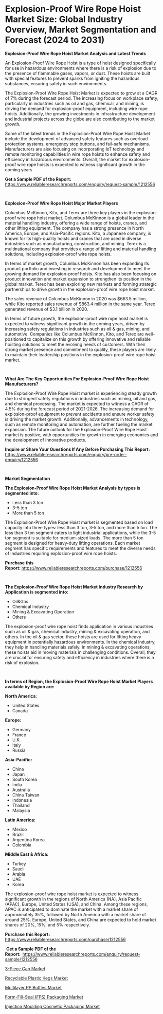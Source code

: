 <p><h1>Explosion-Proof Wire Rope Hoist Market Size: Global Industry Overview, Market Segmentation and Forecast (2024 to 2031)</h1></p><p><strong>Explosion-Proof Wire Rope Hoist Market Analysis and Latest Trends</strong></p>
<p><p>An Explosion-Proof Wire Rope Hoist is a type of hoist designed specifically for use in hazardous environments where there is a risk of explosion due to the presence of flammable gases, vapors, or dust. These hoists are built with special features to prevent sparks from igniting the hazardous substances, ensuring safety in such environments.</p><p>The Explosion-Proof Wire Rope Hoist Market is expected to grow at a CAGR of 7% during the forecast period. The increasing focus on workplace safety, particularly in industries such as oil and gas, chemical, and mining, is driving the demand for explosion-proof equipment, including wire rope hoists. Additionally, the growing investments in infrastructure development and industrial projects across the globe are also contributing to the market growth.</p><p>Some of the latest trends in the Explosion-Proof Wire Rope Hoist Market include the development of advanced safety features such as overload protection systems, emergency stop buttons, and fail-safe mechanisms. Manufacturers are also focusing on incorporating IoT technology and remote monitoring capabilities in wire rope hoists to enhance safety and efficiency in hazardous environments. Overall, the market for explosion-proof wire rope hoists is expected to witness significant growth in the coming years.</p></p>
<p><strong>Get a Sample PDF of the Report:&nbsp;</strong> <a href="https://www.reliableresearchreports.com/enquiry/request-sample/1212556">https://www.reliableresearchreports.com/enquiry/request-sample/1212556</a></p>
<p>&nbsp;</p>
<p><strong>Explosion-Proof Wire Rope Hoist Major Market Players</strong></p>
<p><p>Columbus McKinnon, Kito, and Terex are three key players in the explosion-proof wire rope hoist market. Columbus McKinnon is a global leader in the material handling industry, offering a wide range of hoists, cranes, and other lifting equipment. The company has a strong presence in North America, Europe, and Asia-Pacific regions. Kito, a Japanese company, is known for its high-quality hoists and cranes that are used in diverse industries such as manufacturing, construction, and mining. Terex is a multinational company that provides a range of lifting and material handling solutions, including explosion-proof wire rope hoists.</p><p>In terms of market growth, Columbus McKinnon has been expanding its product portfolio and investing in research and development to meet the growing demand for explosion-proof hoists. Kito has also been focusing on product innovation and market expansion to strengthen its position in the global market. Terex has been exploring new markets and forming strategic partnerships to drive growth in the explosion-proof wire rope hoist market.</p><p>The sales revenue of Columbus McKinnon in 2020 was $663.5 million, while Kito reported sales revenue of $863.4 million in the same year. Terex generated revenue of $3.1 billion in 2020.</p><p>In terms of future growth, the explosion-proof wire rope hoist market is expected to witness significant growth in the coming years, driven by increasing safety regulations in industries such as oil & gas, mining, and automotive. Companies like Columbus McKinnon, Kito, and Terex are well-positioned to capitalize on this growth by offering innovative and reliable hoisting solutions to meet the evolving needs of customers. With their strong market presence and commitment to quality, these players are likely to maintain their leadership positions in the explosion-proof wire rope hoist market.</p></p>
<p>&nbsp;</p>
<p><strong>What Are The Key Opportunities For Explosion-Proof Wire Rope Hoist Manufacturers?</strong></p>
<p><p>The Explosion-Proof Wire Rope Hoist market is experiencing steady growth due to stringent safety regulations in industries such as mining, oil and gas, and chemical processing. The market is expected to witness a CAGR of 4.5% during the forecast period of 2021-2026. The increasing demand for explosion-proof equipment to prevent accidents and ensure worker safety is driving the market growth. Additionally, advancements in technology, such as remote monitoring and automation, are further fueling the market expansion. The future outlook for the Explosion-Proof Wire Rope Hoist market is positive, with opportunities for growth in emerging economies and the development of innovative products.</p></p>
<p><strong>Inquire or Share Your Questions If Any Before Purchasing This Report:</strong> <a href="https://www.reliableresearchreports.com/enquiry/pre-order-enquiry/1212556">https://www.reliableresearchreports.com/enquiry/pre-order-enquiry/1212556</a></p>
<p>&nbsp;</p>
<p><strong>Market Segmentation</strong></p>
<p><strong>The Explosion-Proof Wire Rope Hoist Market Analysis by types is segmented into:</strong></p>
<p><ul><li>Less than 3 ton</li><li>3-5 ton</li><li>More than 5 ton</li></ul></p>
<p><p>The Explosion-Proof Wire Rope Hoist market is segmented based on load capacity into three types: less than 3 ton, 3-5 ton, and more than 5 ton. The less than 3 ton segment caters to light industrial applications, while the 3-5 ton segment is suitable for medium-sized loads. The more than 5 ton segment is designed for heavy-duty lifting operations. Each market segment has specific requirements and features to meet the diverse needs of industries requiring explosion-proof wire rope hoists.</p></p>
<p><strong>Purchase this Report:&nbsp;</strong><a href="https://www.reliableresearchreports.com/purchase/1212556">https://www.reliableresearchreports.com/purchase/1212556</a></p>
<p>&nbsp;</p>
<p><strong>The Explosion-Proof Wire Rope Hoist Market Industry Research by Application is segmented into:</strong></p>
<p><ul><li>Oil&Gas</li><li>Chemical Industry</li><li>Mining & Excavating Operation</li><li>Others</li></ul></p>
<p><p>The explosion-proof wire rope hoist finds application in various industries such as oil & gas, chemical industry, mining & excavating operation, and others. In the oil & gas sector, these hoists are used for lifting heavy equipment in potentially hazardous environments. In the chemical industry, they help in handling materials safely. In mining & excavating operations, these hoists aid in moving materials in challenging conditions. Overall, they are crucial for ensuring safety and efficiency in industries where there is a risk of explosion.</p></p>
<p>&nbsp;</p>
<p><strong>In terms of Region, the Explosion-Proof Wire Rope Hoist Market Players available by Region are:</strong></p>
<p>
    <p> <strong> North America: </strong>
        <ul>
            <li>United States</li>
            <li>Canada</li>
        </ul>
        </p> 
    <p> <strong> Europe: </strong>
        <ul>
            <li>Germany</li>
            <li>France</li>
            <li>U.K.</li>
            <li>Italy</li>
            <li>Russia</li>
        </ul>
        </p> 
    <p> <strong> Asia-Pacific: </strong>
        <ul>
            <li>China</li>
            <li>Japan</li>
            <li>South Korea</li>
            <li>India</li>
            <li>Australia</li>
            <li>China Taiwan</li>
            <li>Indonesia</li>
            <li>Thailand</li>
            <li>Malaysia</li>
        </ul>
        </p> 
    <p> <strong> Latin America: </strong>
        <ul>
            <li>Mexico</li>
            <li>Brazil</li>
            <li>Argentina Korea</li>
            <li>Colombia</li>
        </ul>
        </p> 
    <p> <strong> Middle East & Africa: </strong>
        <ul>
            <li>Turkey</li>
            <li>Saudi</li>
            <li>Arabia</li>
            <li>UAE</li>
            <li>Korea</li>
        </ul>
    </p>
    </p>
<p><p>The explosion-proof wire rope hoist market is expected to witness significant growth in the regions of North America (NA), Asia Pacific (APAC), Europe, United States (USA), and China. Among these regions, APAC is anticipated to dominate the market with a market share of approximately 35%, followed by North America with a market share of around 25%. Europe, United States, and China are expected to hold market shares of 20%, 15%, and 5% respectively.</p></p>
<p><strong>Purchase this Report: </strong><a href="https://www.reliableresearchreports.com/purchase/1212556">https://www.reliableresearchreports.com/purchase/1212556</a></p>
<p>&nbsp;<strong>Get a Sample PDF of the Report:&nbsp;&nbsp;</strong><a href="https://www.reliableresearchreports.com/enquiry/request-sample/1212556">https://www.reliableresearchreports.com/enquiry/request-sample/1212556</a></p>
<p><strong></strong></p>
<p><p><a href="https://medium.com/@peggiemertz/3-piece-can-market-trends-and-market-analysis-forecasted-for-period-2024-2031-fa9be2598704">3-Piece Can Market</a></p><p><a href="https://medium.com/@zoerees777/recyclable-plastic-kegs-market-insights-into-market-cagr-market-trends-and-growth-strategies-96f53f4ac672">Recyclable Plastic Kegs Market</a></p><p><a href="https://medium.com/@rowannolan544/multilayer-pp-bottles-market-size-and-market-trends-complete-industry-overview-2024-to-2031-1067afc63251">Multilayer PP Bottles Market</a></p><p><a href="https://medium.com/@peggiemertz/decoding-form-fill-seal-ffs-packaging-market-metrics-market-share-trends-and-growth-patterns-fb142b174419">Form-Fill-Seal (FFS) Packaging Market</a></p><p><a href="https://medium.com/@zoerees777/injection-moulding-cosmetic-packaging-market-size-and-market-trends-complete-industry-overview-2eaec28b066c">Injection Moulding Cosmetic Packaging Market</a></p></p>